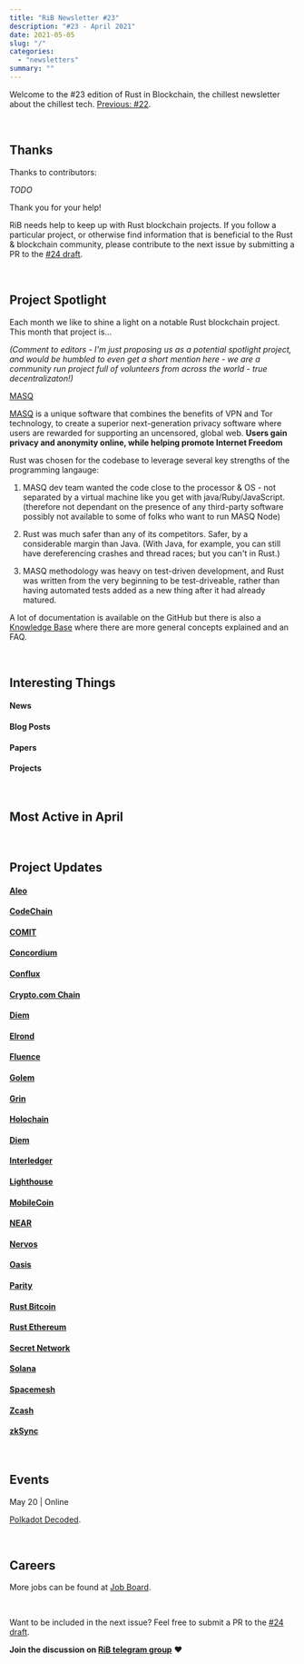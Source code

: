 ```yaml
---
title: "RiB Newsletter #23"
description: "#23 - April 2021"
date: 2021-05-05
slug: "/"
categories:
  - "newsletters"
summary: ""
---
```


Welcome to the #23 edition of Rust in Blockchain,
the chillest newsletter about the chillest tech.
[Previous: #22](/newsletters/_TODO_/).

&nbsp;

## Thanks

Thanks to contributors:

_TODO_

Thank you for your help!

RiB needs help to keep up with Rust blockchain projects. 
If you follow a particular project, or otherwise find information 
that is beneficial to the Rust & blockchain community, 
please contribute to the next issue
by submitting a PR to the [#24 draft](https://github.com/rust-in-blockchain/Rust-in-Blockchain/tree/master/draft).

[contributorba]: https://github.com/brson
[contributoraz]: https://github.com/Aimeedeer

&nbsp;


## Project Spotlight

Each month we like to shine a light on a notable Rust blockchain project. This month that project is…

*(Comment to editors - I'm just proposing us as a potential spotlight project, and would be humbled to even get a short mention here - we are a community run project full of volunteers from across the world - true decentralizaton!)*

[MASQ](https://github.com/MASQ-Project/Node)

[MASQ](https://masq.ai) is a unique software that combines the benefits of VPN and Tor technology, to create a superior next-generation privacy software where users are rewarded for supporting an uncensored, global web.
**Users gain privacy and anonymity online, while helping promote Internet Freedom**

Rust was chosen for the codebase to leverage several key strengths of the programming langauge:
  1. MASQ dev team wanted the code close to the processor & OS - not separated by a virtual machine like you get with java/Ruby/JavaScript. (therefore not dependant on the presence of any third-party software possibly not available to some of folks who want to run MASQ Node)

  2. Rust was much safer than any of its competitors. Safer, by a considerable margin than Java. (With Java, for example, you can still have dereferencing crashes and thread races; but you can't in Rust.)

  3. MASQ methodology was heavy on test-driven development, and Rust was written from the very beginning to be test-driveable, rather than having automated tests added as a new thing after it had already matured.

A lot of documentation is available on the GitHub but there is also a [Knowledge Base](https://docs.masq.ao/knowledge) where there are more general concepts explained and an FAQ.


&nbsp;


## Interesting Things

#### News


#### Blog Posts


#### Papers


#### Projects


&nbsp;

## Most Active in April

&nbsp;

## Project Updates

<!-- NB: This list needs to be kept in sync with rib-bible.md / rib-config.toml -->

#### [Aleo](https://github.com/AleoHQ)

#### [CodeChain](https://github.com/CodeChain-io)

#### [COMIT](https://github.com/comit-network)

#### [Concordium](https://github.com/Concordium)

#### [Conflux](https://github.com/Conflux-Chain)

#### [Crypto.com Chain](https://github.com/crypto-com)

#### [Diem](https://github.com/diem)

#### [Elrond](https://github.com/ElrondNetwork)

#### [Fluence](https://github.com/fluencelabs)

#### [Golem](https://github.com/golemfactory)

#### [Grin](https://github.com/mimblewimble/grin)

#### [Holochain](https://github.com/holochain/)

#### [Diem](https://www.diem.com)

#### [Interledger](https://github.com/interledger-rs)

#### [Lighthouse](https://github.com/sigp/lighthouse)

#### [MobileCoin](https://github.com/mobilecoinfoundation)

#### [NEAR](https://github.com/nearprotocol/nearcore)

#### [Nervos](https://github.com/nervosnetwork)

#### [Oasis](https://github.com/oasislabs)

#### [Parity](https://github.com/paritytech)
  
#### [Rust Bitcoin](https://github.com/rust-bitcoin/rust-bitcoin)

#### [Rust Ethereum](https://github.com/rust-ethereum)

#### [Secret Network](https://github.com/enigmampc/SecretNetwork)

#### [Solana](https://github.com/solana-labs/solana)

#### [Spacemesh](https://github.com/spacemeshos)

#### [Zcash](https://github.com/zcash)

#### [zkSync](https://github.com/matter-labs/zksync)


&nbsp;

## Events

<!--

May 1-2 | Online

[Event Sample](https://event.sample)

-->

May 20 | Online

[Polkadot Decoded](https://decoded.polkadot.network/).


&nbsp;

## Careers

<!--
Company name | Location A, B, Remote
- [Job 1](https://job.one)
- [Job 2](https://job.two)
-->



More jobs can be found at [Job Board][page-jobboard].

[page-jobboard]: https://rustinblockchain.org/job-board/

&nbsp;

Want to be included in the next issue? Feel free to submit a PR to the
[#24 draft](https://github.com/rust-in-blockchain/Rust-in-Blockchain/tree/master/draft).

**Join the discussion on [RiB telegram group][ribtg]** **❤️**

[ribtg]: https://t.me/rustinblockchain


